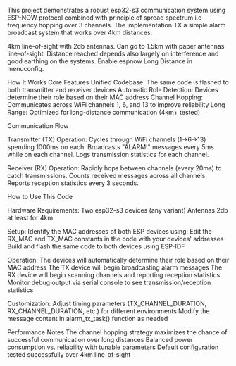 
This project demonstrates a robust esp32-s3 communication system using ESP-NOW protocol combined with principle of spread spectrum i.e frequency hopping over 3 channels. 
The implementation TX a simple alarm broadcast system that works over 4km distances.

4km line-of-sight with 2db antennas. Can go to 1.5km with paper antennas line-of-sight.
Distance reached depends also largely on interference and good earthing on the systems.
Enable espnow Long Distance in menuconfig.

How It Works
Core Features
Unified Codebase: The same code is flashed to both transmitter and receiver devices
Automatic Role Detection: Devices determine their role based on their MAC address
Channel Hopping: Communicates across WiFi channels 1, 6, and 13 to improve reliability
Long Range: Optimized for long-distance communication (4km+ tested)

Communication Flow

Transmitter (TX) Operation:
Cycles through WiFi channels (1→6→13) spending 1000ms on each.
Broadcasts "ALARM!" messages every 5ms while on each channel.
Logs transmission statistics for each channel.

Receiver (RX) Operation:
Rapidly hops between channels (every 20ms) to catch transmissions.
Counts received messages across all channels.
Reports reception statistics every 3 seconds.

How to Use This Code

Hardware Requirements:
Two esp32-s3 devices (any variant)
Antennas 2db at least for 4km

Setup:
Identify the MAC addresses of both ESP devices using:
Edit the RX_MAC and TX_MAC constants in the code with your devices' addresses
Build and flash the same code to both devices using ESP-IDF

Operation:
The devices will automatically determine their role based on their MAC address
The TX device will begin broadcasting alarm messages
The RX device will begin scanning channels and reporting reception statistics
Monitor debug output via serial console to see transmission/reception statistics

Customization:
Adjust timing parameters (TX_CHANNEL_DURATION, RX_CHANNEL_DURATION, etc.) for different environments
Modify the message content in alarm_tx_task() function as needed

Performance Notes
The channel hopping strategy maximizes the chance of successful communication over long distances
Balanced power consumption vs. reliability with tunable parameters
Default configuration tested successfully over 4km line-of-sight

